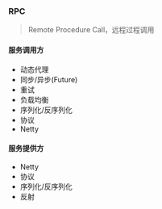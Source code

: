 ### RPC

> Remote Procedure Call，远程过程调用

#### 服务调用方

* 动态代理
* 同步/异步(Future)
* 重试
* 负载均衡
* 序列化/反序列化
* 协议
* Netty

#### 服务提供方

* Netty
* 协议
* 序列化/反序列化
* 反射
